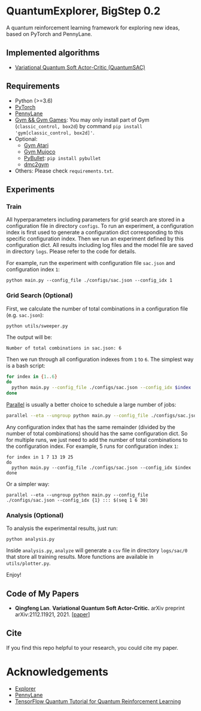 # QuantumExplorer, BigStep 0.2

A quantum reinforcement learning framework for exploring new ideas, based on PyTorch and PennyLane.

## Implemented algorithms

- [Variational Quantum Soft Actor-Critic (QuantumSAC)](https://arxiv.org/abs/2112.11921)

## Requirements

- Python (>=3.6)
- [PyTorch](https://pytorch.org/)
- [PennyLane](https://pennylane.readthedocs.io/en/stable/)
- [Gym && Gym Games](https://github.com/qlan3/gym-games): You may only install part of Gym (`classic_control, box2d`) by command `pip install 'gym[classic_control, box2d]'`.
- Optional: 
  - [Gym Atari](https://github.com/openai/gym/blob/master/docs/environments.md#atari)
  - [Gym Mujoco](https://github.com/openai/gym/blob/master/docs/environments.md#mujoco)
  - [PyBullet](https://pybullet.org/): `pip install pybullet`
  - [dmc2gym](https://github.com/denisyarats/dmc2gym)
- Others: Please check `requirements.txt`.


## Experiments

### Train

All hyperparameters including parameters for grid search are stored in a configuration file in directory `configs`. To run an experiment, a configuration index is first used to generate a configuration dict corresponding to this specific configuration index. Then we run an experiment defined by this configuration dict. All results including log files and the model file are saved in directory `logs`. Please refer to the code for details.

For example, run the experiment with configuration file `sac.json` and configuration index `1`:

```python main.py --config_file ./configs/sac.json --config_idx 1```


### Grid Search (Optional)

First, we calculate the number of total combinations in a configuration file (e.g. `sac.json`):

`python utils/sweeper.py`

The output will be:

`Number of total combinations in sac.json: 6`

Then we run through all configuration indexes from `1` to `6`. The simplest way is a bash script:

``` bash
for index in {1..6}
do
  python main.py --config_file ./configs/sac.json --config_idx $index
done
```

[Parallel](https://www.gnu.org/software/parallel/) is usually a better choice to schedule a large number of jobs:

``` bash
parallel --eta --ungroup python main.py --config_file ./configs/sac.json --config_idx {1} ::: $(seq 1 6)
```

Any configuration index that has the same remainder (divided by the number of total combinations) should has the same configuration dict. So for multiple runs, we just need to add the number of total combinations to the configuration index. For example, 5 runs for configuration index `1`:

```
for index in 1 7 13 19 25
do
  python main.py --config_file ./configs/sac.json --config_idx $index
done
```

Or a simpler way:
```
parallel --eta --ungroup python main.py --config_file ./configs/sac.json --config_idx {1} ::: $(seq 1 6 30)
```


### Analysis (Optional)

To analysis the experimental results, just run:

`python analysis.py`

Inside `analysis.py`, `analyze` will generate a `csv` file in directory `logs/sac/0` that store all training results. More functions are available in `utils/plotter.py`.

Enjoy!


## Code of My Papers

- **Qingfeng Lan**. **Variational Quantum Soft Actor-Critic.** arXiv preprint arXiv:2112.11921, 2021. [[paper]](https://arxiv.org/abs/2112.11921)

## Cite

If you find this repo helpful to your research, you could cite my paper.

<!-- ```
@misc{Explorer,
  author = {Lan, Qingfeng},
  title = {A Quantum Reinforcement Learning Framework for Exploring New Ideas},
  year = {2021},
  publisher = {GitHub},
  journal = {GitHub Repository},
  howpublished = {\url{https://github.com/qlan3/QuantumExplorer}}
}
``` -->

# Acknowledgements

- [Explorer](https://github.com/qlan3/Explorer)
- [PennyLane](https://pennylane.readthedocs.io/en/stable/)
- [TensorFlow Quantum Tutorial for Quantum Reinforcement Learning](https://www.tensorflow.org/quantum/tutorials/quantum_reinforcement_learning)
